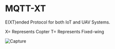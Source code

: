 # MQTT-XT 
E(XT)ended Protocol for both IoT and UAV Systems.

X= Represents Copter
T= Represents Fixed-wing

![Capture](https://user-images.githubusercontent.com/44507545/166164318-82b9612d-b815-45db-a38a-8a4bfebc5f7a.PNG)
